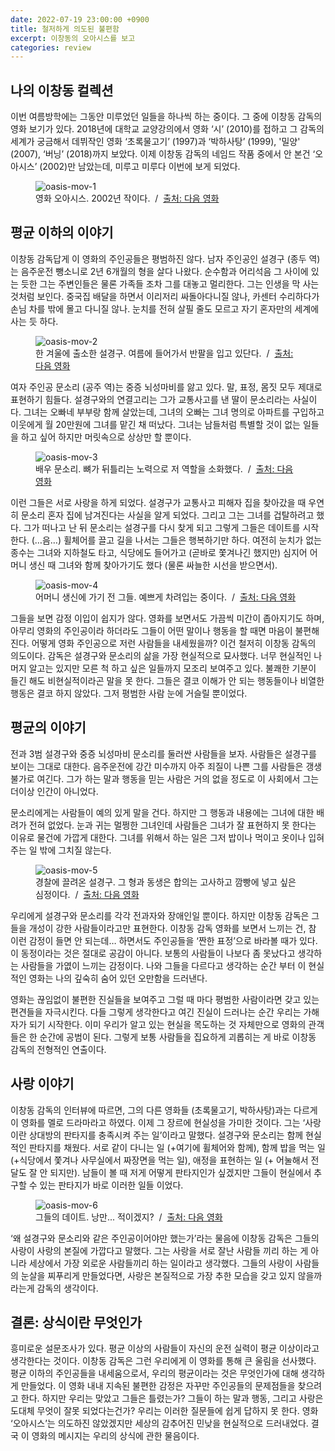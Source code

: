 ```yaml
---
date: 2022-07-19 23:00:00 +0900
title: 철저하게 의도된 불편함
excerpt: 이창동의 오아시스를 보고
categories: review
---
```


## 나의 이창동 컬렉션

이번 여름방학에는 그동안 미루었던 일들을 하나씩 하는 중이다. 그 중에 이창동
감독의 영화 보기가 있다. 2018년에 대학교 교양강의에서 영화 ‘시’ (2010)를
접하고 그 감독의 세계가 궁금해서 데뷔작인 영화 ‘초록물고기’ (1997)과
‘박하사탕’ (1999), '밀양' (2007), ‘버닝’ (2018)까지 보았다. 이제 이창동 감독의
네임드 작품 중에서 안 본건 ‘오아시스’ (2002)만 남았는데, 미루고 미루다 이번에
보게 되었다.

<figure>
  <img src="https://i.imgur.com/XPS648Z.jpg"
       alt="oasis-mov-1">
  <figcaption>
    영화 오아시스. 2002년 작이다.
    &nbsp;/&nbsp;
    <a href="https://movie.daum.net/moviedb/main?movieId=3711">
      출처: 다음 영화
    </a>
  </figcaption>
</figure>

## 평균 이하의 이야기

이창동 감독답게 이 영화의 주인공들은 평범하진 않다. 남자 주인공인 설경구 (종두 역)
는 음주운전 뺑소니로 2년 6개월의 형을 살다 나왔다. 순수함과 어리석음 그
사이에 있는 듯한 그는 주변인들은 물론 가족들 조차 그를 대놓고 멀리한다. 그는
인생을 막 사는 것처럼 보인다. 중국집 배달을 하면서 이리저리 싸돌아다니질 않나,
카센터 수리하다가 손님 차를 밖에 몰고 다니질 않나. 눈치를 전혀 살필 줄도
모르고 자기 혼자만의 세계에 사는 듯 하다.

<figure>
  <img src="https://i.imgur.com/MJikFEv.jpg"
       alt="oasis-mov-2">
  <figcaption>
    한 겨울에 출소한 설경구. 여름에 들어가서 반팔을 입고 있단다.
    &nbsp;/&nbsp;
    <a href="https://movie.daum.net/moviedb/main?movieId=3711">
      출처: 다음 영화
    </a>
  </figcaption>
</figure>

여자 주인공 문소리 (공주 역)는 중증 뇌성마비를 앓고 있다. 말, 표정, 몸짓 모두
제대로 표현하기 힘들다. 설경구와의 연결고리는 그가 교통사고를 낸 딸이
문소리라는 사실이다. 그녀는 오빠네 부부랑 함께 살았는데, 그녀의 오빠는 그녀
명의로 아파트를 구입하고 이웃에게 월 20만원에 그녀를 맡긴 채 떠났다. 그녀는
남들처럼 특별할 것이 없는 일들을 하고 싶어 하지만 머릿속으로 상상만 할 뿐이다.

<figure>
  <img src="https://i.imgur.com/995iTPv.jpg"
       alt="oasis-mov-3">
  <figcaption>
    배우 문소리. 뼈가 뒤틀리는 노력으로 저 역할을 소화했다.
    &nbsp;/&nbsp;
    <a href="https://movie.daum.net/moviedb/main?movieId=3711">
      출처: 다음 영화
    </a>
  </figcaption>
</figure>

이런 그들은 서로 사랑을 하게 되었다. 설경구가 교통사고 피해자 집을 찾아갔을 때
우연히 문소리 혼자 집에 남겨진다는 사실을 알게 되었다. 그리고 그는 그녀를
겁탈하려고 했다. 그가 떠나고 난 뒤 문소리는 설경구를 다시 찾게 되고 그렇게
그들은 데이트를 시작한다. (…음…) 휠체어를 끌고 길을 나서는 그들은 행복하기만
하다. 여전히 눈치가 없는 종수는 그녀와 지하철도 타고, 식당에도 들어가고
(곧바로 쫓겨나긴 했지만) 심지어 어머니 생신 때 그녀와 함께 찾아가기도 했다
(물론 싸늘한 시선을 받으면서).

<figure>
  <img src="https://i.imgur.com/i07VxeJ.jpg"
       alt="oasis-mov-4">
  <figcaption>
    어머니 생신에 가기 전 그들. 예쁘게 차려입는 중이다.
    &nbsp;/&nbsp;
    <a href="https://movie.daum.net/moviedb/main?movieId=3711">
      출처: 다음 영화
    </a>
  </figcaption>
</figure>

그들을 보면 감정 이입이 쉽지가 않다. 영화를 보면서도 가끔씩 미간이 좁아지기도
하며, 아무리 영화의 주인공이라 하더라도 그들이 어떤 말이나 행동을 할 때면
마음이 불편해진다. 어떻게 영화 주인공으로 저런 사람들을 내세웠을까? 이건
철저히 이창동 감독의 의도이다. 감독은 설경구와 문소리의 삶을 가장 현실적으로
묘사했다. 너무 현실적인 나머지 알고는 있지만 모른 척 하고 싶은 일들까지 모조리
보여주고 있다. 불쾌한 기분이 들긴 해도 비현실적이라곤 말을 못 한다. 그들은
결코 이해가 안 되는 행동들이나 비열한 행동은 결코 하지 않았다. 그저 평범한
사람 눈에 거슬릴 뿐이었다.

## 평균의 이야기

전과 3범 설경구와 중증 뇌성마비 문소리를 둘러싼 사람들을 보자. 사람들은
설경구를 보이는 그대로 대한다. 음주운전에 강간 미수까지 아주 죄질이 나쁜 그를
사람들은 갱생 불가로 여긴다. 그가 하는 말과 행동을 믿는 사람은 거의 없을
정도로 이 사회에서 그는 더이상 인간이 아니었다.

문소리에게는 사람들이 예의 있게 말을 건다. 하지만 그 행동과 내용에는 그녀에
대한 배려가 전혀 없었다. 눈과 귀는 멀쩡한 그녀인데 사람들은 그녀가 잘 표현하지
못 한다는 이유로 물건에 가깝게 대한다. 그녀를 위해서 하는 일은 그저 밥이나
먹이고 옷이나 입혀주는 일 밖에 그치질 않는다.

<figure>
  <img src="https://i.imgur.com/CXzLnHf.jpg"
       alt="oasis-mov-5">
  <figcaption>
    경찰에 끌려온 설경구. 그 형과 동생은 합의는 고사하고 깜빵에 넣고 싶은
    심정이다.
    &nbsp;/&nbsp;
    <a href="https://movie.daum.net/moviedb/main?movieId=3711">
      출처: 다음 영화
    </a>
  </figcaption>
</figure>

우리에게 설경구와 문소리를 각각 전과자와 장애인일 뿐이다. 하지만 이창동 감독은
그들을 개성이 강한 사람들이라고만 표현한다. 이창동 감독 영화를 보면서 느끼는
건, 참 이런 감정이 들면 안 되는데… 하면서도 주인공들을 ‘짠한 표정’으로 바라볼
때가 있다. 이 동정이라는 것은 절대로 공감이 아니다. 보통의 사람들이 나보다 좀
못났다고 생각하는 사람들을 가엾이 느끼는 감정이다. 나와 그들을 다르다고
생각하는 순간 부터 이 현실적인 영화는 나의 깊숙히 숨어 있던 오만함을 드러낸다.

영화는 끊임없이 불편한 진실들을 보여주고 그럴 때 마다 평범한 사람이라면 갖고
있는 편견들을 자극시킨다. 다들 그렇게 생각한다고 여긴 진실이 드러나는 순간
우리는 가해자가 되기 시작한다. 이미 우리가 알고 있는 현실을 목도하는 것
자체만으로 영화의 관객들은 한 순간에 공범이 된다. 그렇게 보통 사람들을
집요하게 괴롭히는 게 바로 이창동 감독의 전형적인 연출이다.

## 사랑 이야기

이창동 감독의 인터뷰에 따르면, 그의 다른 영화들 (초록물고기, 박하사탕)과는
다르게 이 영화를 멜로 드라마라고 하였다. 이제 그 장르에 현실성을 가미한
것이다. 그는 ‘사랑이란 상대방의 판타지를 충족시켜 주는 일’이라고 말했다.
설경구와 문소리는 함께 현실적인 판타지를 채웠다. 서로 같이 다니는 일 (+여기에
휠체어와 함께), 함께 밥을 먹는 일 (+식당에서 쫓겨나 사무실에서 짜장면을
먹는 일), 애정을 표현하는 일 (+ 어눌해서 전달도 잘 안 되지만). 남들이 볼
때 저게 어떻게 판타지인가 싶겠지만 그들이 현실에서 추구할 수 있는 판타지가
바로 이러한 일들 이었다.

<figure>
  <img src="https://i.imgur.com/RAh4Wgm.jpg"
       alt="oasis-mov-6">
  <figcaption>
    그들의 데이트. 낭만... 적이겠지?
    &nbsp;/&nbsp;
    <a href="https://movie.daum.net/moviedb/main?movieId=3711">
      출처: 다음 영화
    </a>
  </figcaption>
</figure>

‘왜 설경구와 문소리와 같은 주인공이어야만 했는가’라는 물음에 이창동 감독은
그들의 사랑이 사랑의 본질에 가깝다고 말했다. 그는 사랑을 서로 잘난 사람들 끼리
하는 게 아니라 세상에서 가장 외로운 사람들끼리 하는 일이라고 생각했다. 그들의
사랑이 사람들의 눈살을 찌푸리게 만들었다면, 사랑은 본질적으로 가장 추한 모습을
갖고 있지 않을까라는게 감독의 생각이다.

## 결론: 상식이란 무엇인가

흥미로운 설문조사가 있다. 평균 이상의 사람들이 자신의 운전 실력이 평균
이상이라고 생각한다는 것이다. 이창동 감독은 그런 우리에게 이 영화를 통해 큰
울림을 선사했다. 평균 이하의 주인공들을 내세움으로서, 우리의 평균이라는 것은
무엇인가에 대해 생각하게 만들었다. 이 영화 내내 지속된 불편한 감정은 자꾸만
주인공들의 문제점들을 찾으려고 한다. 하지만 우리는 맞았고 그들은 틀렸는가?
그들이 하는 말과 행동, 그리고 사랑은 도대체 무엇이 잘못 되었다는건가? 우리는
이러한 질문들에 쉽게 답하지 못 한다. 영화 ‘오아시스’는 의도하진 않았겠지만
세상의 감추어진 민낮을 현실적으로 드러내었다. 결국 이 영화의 메시지는 우리의
상식에 관한 물음이다.
